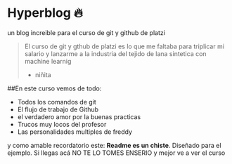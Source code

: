 # Hyperblog 🔥
un blog increible para el curso de git y github de platzi
> El curso de git y gthub de platzi es lo que me faltaba para triplicar mi salario y lanzarme a la industria del tejido de lana sintetica con machine learnig
> - niñita

##En este curso vemos de todo:
* Todos los comandos de git
* El flujo de trabajo de Github
* el verdadero amor por la buenas practicas
* Trucos muy locos del profesor
* Las personalidades multiples de freddy


y como amable recordatorio este: **Readme es un chiste**. Diseñado para el ejemplo. Si llegas acá NO TE LO TOMES ENSERIO y mejor ve a ver el curso
